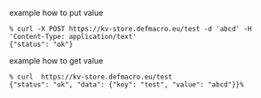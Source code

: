 example how to put value

```shell
% curl -X POST https://kv-store.defmacro.eu/test -d 'abcd' -H 'Content-Type: application/text'
{"status": "ok"}
```

example how to get value

```shell
% curl  https://kv-store.defmacro.eu/test                                         
{"status": "ok", "data": {"key": "test", "value": "abcd"}}%
```